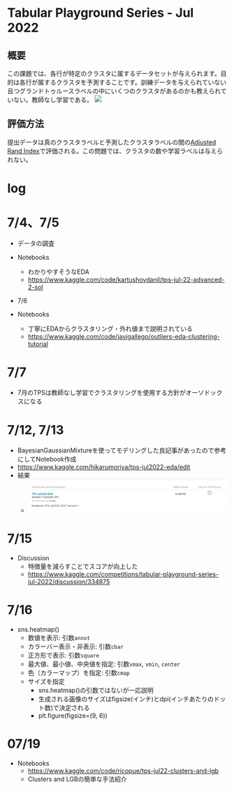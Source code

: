 # Tabular Playground Series - Jul 2022
## 概要
この課題では、各行が特定のクラスタに属するデータセットが与えられます。目的は各行が属するクラスタを予測することです。訓練データを与えられていない且つグランドトゥルースラベルの中にいくつのクラスタがあるのかも教えられていない。教師なし学習である。
![](2022-07-03-21-29-20.png)

## 評価方法
提出データは真のクラスタラベルと予測したクラスタラベルの間の[Adjusted Rand Index](https://en.wikipedia.org/wiki/Rand_index)で評価される。この問題では、クラスタの数や学習ラベルは与えられない。

# log

# 7/4、7/5
* データの調査
* Notebooks
    * わかりやすそうなEDA
    * https://www.kaggle.com/code/kartushovdanil/tps-jul-22-advanced-2-sol

* 7/6
* Notebooks
    * 丁寧にEDAからクラスタリング・外れ値まで説明されている
    * https://www.kaggle.com/code/javigallego/outliers-eda-clustering-tutorial

# 7/7
* 7月のTPSは教師なし学習でクラスタリングを使用する方針がオーソドックスになる

# 7/12, 7/13
* BayesianGaussianMixtureを使ってモデリングした良記事があったので参考にしてNotebook作成
* https://www.kaggle.com/hikarumoriya/tps-jul2022-eda/edit
* 結果
    * ![](2022-07-14-09-38-13.png)

# 7/15
* Discussion
    * 特徴量を減らすことでスコアが向上した
    * https://www.kaggle.com/competitions/tabular-playground-series-jul-2022/discussion/334875

# 7/16
* sns.heatmap()
    * 数値を表示: 引数`annot`
    * カラーバー表示・非表示: 引数`cbar`
    * 正方形で表示: 引数`square`
    * 最大値、最小値、中央値を指定: 引数`vmax`, `vmin`, `center`
    * 色（カラーマップ）を指定: 引数`cmap`
    * サイズを指定
        * sns.heatmap()の引数ではないが一応説明
        * 生成される画像のサイズはfigsize(インチ)とdpi(インチあたりのドット数)で決定される
        * plt.figure(figsize=(9, 6))

# 07/19
* Notebooks
    * https://www.kaggle.com/code/ricopue/tps-jul22-clusters-and-lgb
    * Clusters and LGBの簡単な手法紹介